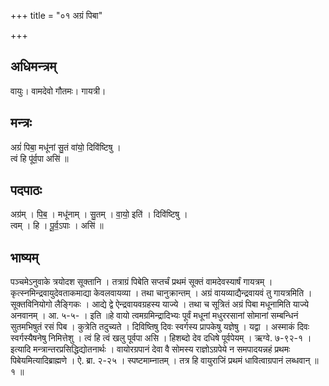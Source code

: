 +++
title = "०१ अग्रं पिबा"

+++
## अधिमन्त्रम्
वायुः। वामदेवो गौतमः। गायत्री।

## मन्त्रः
अग्रं॑ पिबा॒ मधू॑नां सु॒तं वा॑यो॒ दिवि॑ष्टिषु ।  
त्वं हि पू॑र्व॒पा असि॑ ॥

## पदपाठः
अग्र॑म् । पि॒ब॒ । मधू॑नाम् । सु॒तम् । वा॒यो॒ इति॑ । दिवि॑ष्टिषु ।  
त्वम् । हि । पू॒र्व॒ऽपाः । असि॑ ॥

## भाष्यम्
पञ्चमेऽनुवाके त्रयोदश सूक्तानि । तत्राग्रं पिबेति सप्तर्चं प्रथमं सूक्तं वामदेवस्यार्षं गायत्रम् । कृत्स्नमिन्द्रवायुदेवताकमाद्या केवलवायव्या । तथा चानुक्रान्तम् । अग्रं वायव्याद्यैन्द्रवायवं तु गायत्रमिति । सूक्तविनियोगो लैङ्गिकः । आद्ये द्वे ऐन्द्रवायवग्रहस्य याज्ये । तथा च सूत्रितं अग्रं पिबा मधूनामिति याज्ये अनवानम् । आ. ५-५- । इति ॥हे वायो त्वमग्रमिन्द्रादिभ्यः पूर्वं मधूनां मधुररसानां सोमानां सम्बन्धिनं सुतमभिषुतं रसं पिब । कुत्रेति तदुच्यते । दिविष्तिषु दिवः स्वर्गस्य प्रापकेषु यज्ञेषु । यद्वा । अस्माकं दिवः स्वर्गस्यैषनेषु निमित्तेशु । त्वं हि त्वं खलु पूर्वपा असि । हिशब्दो देव दधिषे पूर्वपेयम् । ऋग्वे. ७-९२-१ । इत्यादि मन्त्रान्तरप्रसिद्धिद्योतनार्थः । वायोरग्रपानं देवा वै सोमस्य राज्ञोऽग्रपेये न समपादयन्नहं प्रथमः पिबेयमित्यादिब्राह्मणे । ऐ. ब्रा. २-२५ । स्पष्टमाम्नातम् । तत्र हि वायुराजिं प्रथमं धावित्वाग्रपानं लब्धवान् ॥ १ ॥